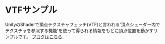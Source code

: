# VTFサンプル

UnityのShaderで頂点テクスチャフェッチ(VTF)と言われる'頂点シェーダー内でテクスチャを参照する機能'を使って得られる情報をもとに頂点位置を動かすサンプルです。
[ブログはこちら](https://www.wwwmaplesyrup-cs6.work/entry/2020/08/03/024456).
